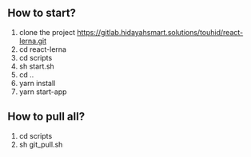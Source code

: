 ## How to start?
1. clone the project https://gitlab.hidayahsmart.solutions/touhid/react-lerna.git
2. cd react-lerna
3. cd scripts
4. sh start.sh
5. cd ..
6. yarn install
7. yarn start-app

## How to pull all?
1. cd scripts
2. sh git_pull.sh